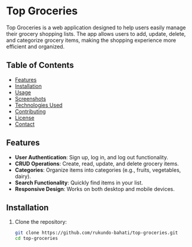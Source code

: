 # Top Groceries

Top Groceries is a web application designed to help users easily manage their grocery shopping lists. The app allows users to add, update, delete, and categorize grocery items, making the shopping experience more efficient and organized.

## Table of Contents

- [Features](#features)
- [Installation](#installation)
- [Usage](#usage)
- [Screenshots](#screenshots)
- [Technologies Used](#technologies-used)
- [Contributing](#contributing)
- [License](#license)
- [Contact](#contact)

## Features

- **User Authentication**: Sign up, log in, and log out functionality.
- **CRUD Operations**: Create, read, update, and delete grocery items.
- **Categories**: Organize items into categories (e.g., fruits, vegetables, dairy).
- **Search Functionality**: Quickly find items in your list.
- **Responsive Design**: Works on both desktop and mobile devices.

## Installation

1. Clone the repository:

   ```sh
   git clone https://github.com/rukundo-bahati/top-groceries.git
   cd top-groceries
